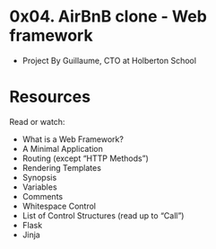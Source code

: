 # 0x04. AirBnB clone - Web framework
* Project By Guillaume, CTO at Holberton School

# Resources
Read or watch:

* What is a Web Framework?
* A Minimal Application
* Routing (except “HTTP Methods”)
* Rendering Templates
* Synopsis
* Variables
* Comments
* Whitespace Control
* List of Control Structures (read up to “Call”)
* Flask
* Jinja
